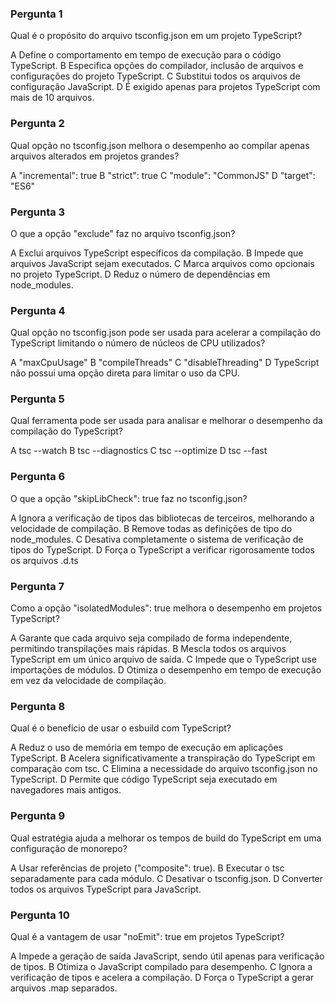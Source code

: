 ### Pergunta 1 
Qual é o propósito do arquivo tsconfig.json em um projeto TypeScript?

A Define o comportamento em tempo de execução para o código TypeScript.
B Especifica opções do compilador, inclusão de arquivos e configurações do projeto TypeScript.
C Substitui todos os arquivos de configuração JavaScript.
D É exigido apenas para projetos TypeScript com mais de 10 arquivos.

### Pergunta 2 
Qual opção no tsconfig.json melhora o desempenho ao compilar apenas arquivos alterados em projetos grandes?

A "incremental": true
B "strict": true
C "module": "CommonJS"
D "target": "ES6"


### Pergunta 3 
O que a opção "exclude" faz no arquivo tsconfig.json?

A Exclui arquivos TypeScript específicos da compilação.
B Impede que arquivos JavaScript sejam executados.
C Marca arquivos como opcionais no projeto TypeScript.
D Reduz o número de dependências em node_modules.


### Pergunta 4 
Qual opção no tsconfig.json pode ser usada para acelerar a compilação do TypeScript limitando o número de núcleos de CPU utilizados?

A "maxCpuUsage"
B "compileThreads"
C "disableThreading"
D TypeScript não possui uma opção direta para limitar o uso da CPU.


### Pergunta 5 
Qual ferramenta pode ser usada para analisar e melhorar o desempenho da compilação do TypeScript?

A tsc --watch
B tsc --diagnostics
C tsc --optimize
D tsc --fast


### Pergunta 6 
O que a opção "skipLibCheck": true faz no tsconfig.json?

A Ignora a verificação de tipos das bibliotecas de terceiros, melhorando a velocidade de compilação.
B Remove todas as definições de tipo do node_modules.
C Desativa completamente o sistema de verificação de tipos do TypeScript.
D Força o TypeScript a verificar rigorosamente todos os arquivos .d.ts


### Pergunta 7 
Como a opção "isolatedModules": true melhora o desempenho em projetos TypeScript?

A Garante que cada arquivo seja compilado de forma independente, permitindo transpilações mais rápidas.
B Mescla todos os arquivos TypeScript em um único arquivo de saída.
C Impede que o TypeScript use importações de módulos.
D Otimiza o desempenho em tempo de execução em vez da velocidade de compilação.

### Pergunta 8 
Qual é o benefício de usar o esbuild com TypeScript?

A Reduz o uso de memória em tempo de execução em aplicações TypeScript.
B Acelera significativamente a transpiração do TypeScript em comparação com tsc.
C Elimina a necessidade do arquivo tsconfig.json no TypeScript.
D Permite que código TypeScript seja executado em navegadores mais antigos.


### Pergunta 9 
Qual estratégia ajuda a melhorar os tempos de build do TypeScript em uma configuração de monorepo?

A Usar referências de projeto ("composite": true).
B Executar o tsc separadamente para cada módulo.
C Desativar o tsconfig.json.
D Converter todos os arquivos TypeScript para JavaScript.

### Pergunta 10 
Qual é a vantagem de usar "noEmit": true em projetos TypeScript?

A Impede a geração de saída JavaScript, sendo útil apenas para verificação de tipos.
B Otimiza o JavaScript compilado para desempenho.
C Ignora a verificação de tipos e acelera a compilação.
D Força o TypeScript a gerar arquivos .map separados.

